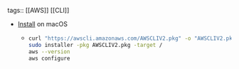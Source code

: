 tags:: [[AWS]] [[CLI]]

- [Install](https://docs.aws.amazon.com/cli/latest/userguide/getting-started-install.html) on macOS
	- ```bash
	  curl "https://awscli.amazonaws.com/AWSCLIV2.pkg" -o "AWSCLIV2.pkg"
	  sudo installer -pkg AWSCLIV2.pkg -target /
	  aws --version
	  aws configure
	  ```